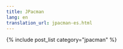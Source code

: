 ```yaml
---
title: JPacman
lang: en
translation_url: jpacman-es.html
---
```


{% include post_list category="jpacman" %}
